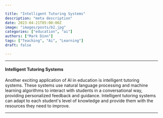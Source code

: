```yaml
---

title: "Intelligent Tutoring Systems"
description: "meta description"
date: 2023-04-21T05:00:00Z
image: "images/posts/b2.jpg"
categories: ["education", "ai"]
authors: ["Mark Dinn"]
tags: ["Teaching", "Ai", "Learning"]
draft: false

---
```


---

#### Intelligent Tutoring Systems

Another exciting application of AI in education is intelligent tutoring systems. These systems use natural language processing and machine learning algorithms to interact with students in a conversational way, providing personalized feedback and guidance. Intelligent tutoring systems can adapt to each student's level of knowledge and provide them with the resources they need to improve.



---

